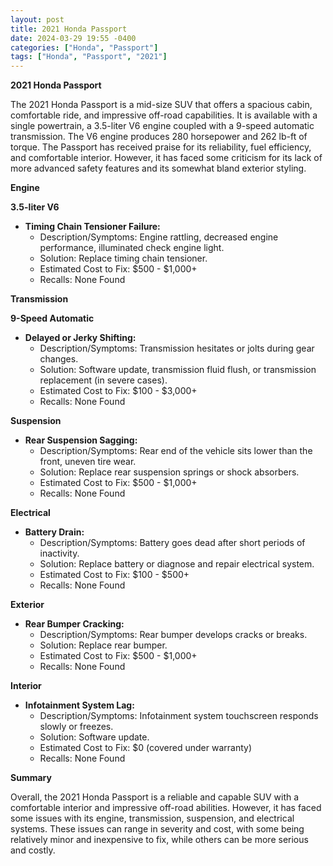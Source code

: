 ```yaml
---
layout: post
title: 2021 Honda Passport
date: 2024-03-29 19:55 -0400
categories: ["Honda", "Passport"]
tags: ["Honda", "Passport", "2021"]
---
```

**2021 Honda Passport**

The 2021 Honda Passport is a mid-size SUV that offers a spacious cabin, comfortable ride, and impressive off-road capabilities. It is available with a single powertrain, a 3.5-liter V6 engine coupled with a 9-speed automatic transmission. The V6 engine produces 280 horsepower and 262 lb-ft of torque. The Passport has received praise for its reliability, fuel efficiency, and comfortable interior. However, it has faced some criticism for its lack of more advanced safety features and its somewhat bland exterior styling.

**Engine**

**3.5-liter V6**

* **Timing Chain Tensioner Failure:**
  * Description/Symptoms: Engine rattling, decreased engine performance, illuminated check engine light.
  * Solution: Replace timing chain tensioner.
  * Estimated Cost to Fix: $500 - $1,000+
   * Recalls: None Found

**Transmission**

**9-Speed Automatic**

* **Delayed or Jerky Shifting:**
  * Description/Symptoms: Transmission hesitates or jolts during gear changes.
  * Solution: Software update, transmission fluid flush, or transmission replacement (in severe cases).
  * Estimated Cost to Fix: $100 - $3,000+
   * Recalls: None Found

**Suspension**

* **Rear Suspension Sagging:**
  * Description/Symptoms: Rear end of the vehicle sits lower than the front, uneven tire wear.
  * Solution: Replace rear suspension springs or shock absorbers.
  * Estimated Cost to Fix: $500 - $1,000+
   * Recalls: None Found

**Electrical**

* **Battery Drain:**
  * Description/Symptoms: Battery goes dead after short periods of inactivity.
  * Solution: Replace battery or diagnose and repair electrical system.
  * Estimated Cost to Fix: $100 - $500+
   * Recalls: None Found

**Exterior**

* **Rear Bumper Cracking:**
  * Description/Symptoms: Rear bumper develops cracks or breaks.
  * Solution: Replace rear bumper.
  * Estimated Cost to Fix: $500 - $1,000+
   * Recalls: None Found

**Interior**

* **Infotainment System Lag:**
  * Description/Symptoms: Infotainment system touchscreen responds slowly or freezes.
  * Solution: Software update.
  * Estimated Cost to Fix: $0 (covered under warranty)
   * Recalls: None Found

**Summary**

Overall, the 2021 Honda Passport is a reliable and capable SUV with a comfortable interior and impressive off-road abilities. However, it has faced some issues with its engine, transmission, suspension, and electrical systems. These issues can range in severity and cost, with some being relatively minor and inexpensive to fix, while others can be more serious and costly.
